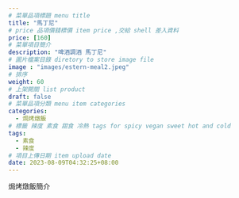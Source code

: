 ```yaml
---
# 菜單品項標題 menu title 
title: "馬丁尼"
# price 品項價錢標價 item price ,交給 shell 差入資料
price: [160] 
# 菜單項目簡介 
description: "啤酒調酒 馬丁尼"
# 圖片檔案目錄 diretory to store image file
image : "images/estern-meal2.jpeg"
# 排序
weight: 60 
# 上架開關 list product 
draft: false
# 菜單品項分類 menu item categories 
categories:
  - 焗烤燉飯
# 標籤 辣度 素食 甜食 冷熱 tags for spicy vegan sweet hot and cold 
tags:
  - 素食
  - 辣度
# 項目上傳日期 item upload date 
date: 2023-08-09T04:32:25+08:00
---
```


焗烤燉飯簡介
